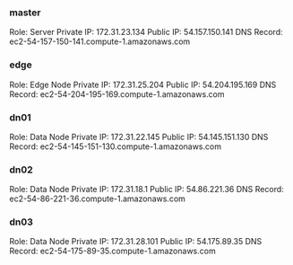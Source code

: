 ### master
Role: Server
Private IP: 172.31.23.134
Public IP:  54.157.150.141
DNS Record: ec2-54-157-150-141.compute-1.amazonaws.com

### edge

Role: Edge Node
Private IP: 172.31.25.204
Public IP:  54.204.195.169
DNS Record: ec2-54-204-195-169.compute-1.amazonaws.com

### dn01
Role: Data Node
Private IP: 172.31.22.145
Public IP: 	54.145.151.130
DNS Record: ec2-54-145-151-130.compute-1.amazonaws.com

### dn02
Role: Data Node
Private IP: 172.31.18.1
Public IP:  54.86.221.36
DNS Record: ec2-54-86-221-36.compute-1.amazonaws.com

### dn03
Role: Data Node
Private IP: 172.31.28.101
Public IP:  54.175.89.35
DNS Record: ec2-54-175-89-35.compute-1.amazonaws.com
